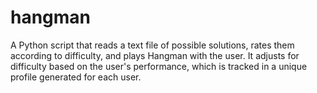 # hangman
A Python script that reads a text file of possible solutions, rates them according to difficulty, and plays Hangman with the user. It adjusts for difficulty based on the user's performance, which is tracked in a unique profile generated for each user.
